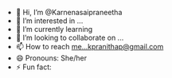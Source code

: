 - 👋 Hi, I’m @Karnenasaipraneetha
- 👀 I’m interested in ...
- 🌱 I’m currently learning 
- 💞️ I’m looking to collaborate on ...
- 📫 How to reach me...kpranithap@gmail.com
- 😄 Pronouns: She/her
- ⚡ Fun fact: 

<!---
Karnenasaipraneetha/Karnenasaipraneetha is a ✨ special ✨ repository because its `README.md` (this file) appears on your GitHub profile.
You can click the Preview link to take a look at your changes.
--->
